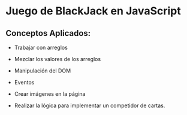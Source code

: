 # Juego de BlackJack en JavaScript

## Conceptos Aplicados:

-   Trabajar con arreglos

-   Mezclar los valores de los arreglos

-   Manipulación del DOM

-   Eventos

-   Crear imágenes en la página

-   Realizar la lógica para implementar un competidor de cartas.